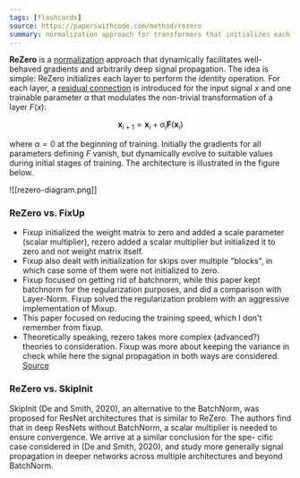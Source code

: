 ```yaml
---
tags: [flashcards]
source: https://paperswithcode.com/method/rezero
summary: normalization approach for transformers that initializes each layer to perform the identity operation.
---
```


**ReZero** is a [normalization](https://paperswithcode.com/methods/category/normalization) approach that dynamically facilitates well-behaved gradients and arbitrarily deep signal propagation. The idea is simple: ReZero initializes each layer to perform the identity operation. For each layer, a [residual connection](https://paperswithcode.com/method/residual-connectio) is introduced for the input signal $x$ and one trainable parameter $\alpha$ that modulates the non-trivial transformation of a layer $F(x)$:

$$\mathbf{x}_{i+1}=\mathbf{x}_{i}+\alpha_{i} \boldsymbol{F}\left(\mathbf{x}_{i}\right)$$

where $\alpha = 0$ at the beginning of training. Initially the gradients for all parameters defining $F$ vanish, but dynamically evolve to suitable values during initial stages of training. The architecture is illustrated in the figure below.

![[rezero-diagram.png]]


### ReZero vs. FixUp
- Fixup initialized the weight matrix to zero and added a scale parameter (scalar multiplier), rezero added a scalar multiplier but initialized it to zero and not weight matrix itself.
- Fixup also dealt with initialization for skips over multiple "blocks", in which case some of them were not initialized to zero.
- Fixup focused on getting rid of batchnorm, while this paper kept batchnorm for the regularization purposes, and did a comparison with Layer-Norm. Fixup solved the regularization problem with an aggressive implementation of Mixup.
- This paper focused on reducing the training speed, which I don't remember from fixup.
- Theoretically speaking, rezero takes more complex (advanced?) theories to consideration. Fixup was more about keeping the variance in check while here the signal propagation in both ways are considered.
[Source](https://www.reddit.com/r/MachineLearning/comments/fh0bp6/comment/flg5yhs/?utm_source=share&utm_medium=web2x&context=3)

### ReZero vs. SkipInit
SkipInit (De and Smith, 2020), an alternative to the BatchNorm, was proposed for ResNet architectures that is similar to ReZero. The authors find that in deep ResNets without BatchNorm, a scalar multiplier is needed to ensure convergence. We arrive at a similar conclusion for the spe- cific case considered in (De and Smith, 2020), and study more generally signal propagation in deeper networks across multiple architectures and beyond BatchNorm.